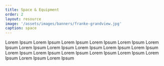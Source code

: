 ```yaml
---
title: Space & Equipment
order: 2
layout: resource
image: '/assets/images/banners/franke-grandview.jpg'
caption: space
---
```


Lorem Ipsum Lorem Ipsum Lorem Ipsum Lorem Ipsum Lorem Ipsum Lorem Ipsum Lorem Ipsum Lorem Ipsum Lorem Ipsum Lorem Ipsum Lorem Ipsum Lorem Ipsum Lorem Ipsum Lorem Ipsum Lorem Ipsum Lorem Ipsum Lorem Ipsum Lorem Ipsum Lorem Ipsum 